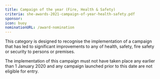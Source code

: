 ```yaml
---
title: Campaign of the year (Fire, Health & Safety)
criteria: she-awards-2021-campaign-of-year-health-safety.pdf
sponsor: 
icon: buoy
nominationURL: /award-nomination
---
```

This category is designed to recognise the implementation of a campaign that has led to significant improvements to any of health, safety, fire safety or security to persons or premises. 

The implementation of this campaign must not have taken place any earlier than 1 January 2020 and any campaign launched prior to this date are not eligible for entry.

